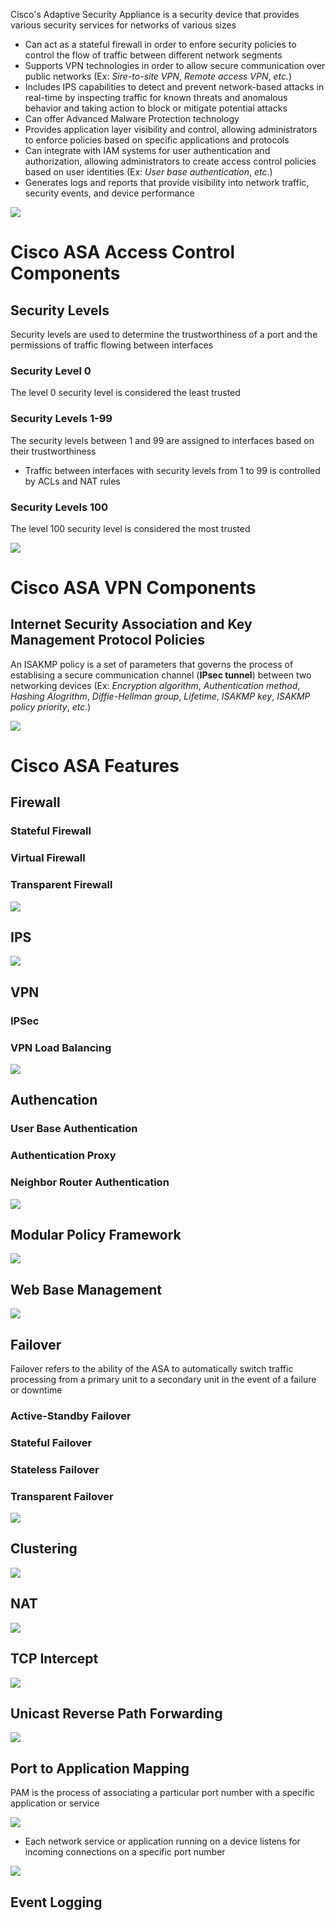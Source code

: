 Cisco's Adaptive Security Appliance is a security device that provides various security services for networks of various sizes 

* Can act as a stateful firewall in order to enfore security policies to control the flow of traffic between different network segments
* Supports VPN technologies in order to allow secure communication over public networks (Ex: *Sire-to-site VPN*, *Remote access VPN*, *etc.*)
* Includes IPS capabilities to detect and prevent network-based attacks in real-time by inspecting traffic for known threats and anomalous behavior and taking action to block or mitigate potential attacks
* Can offer Advanced Malware Protection technology
* Provides application layer visibility and control, allowing administrators to enforce policies based on specific applications and protocols
* Can integrate with IAM systems for user authentication and authorization, allowing administrators to create access control policies based on user identities (Ex: *User base authentication*, *etc.*)
* Generates logs and reports that provide visibility into network traffic, security events, and device performance

![](https://github.com/JonmarCorpuz/SecondBrain/blob/main/Assets/Whitespace.png)

# Cisco ASA Access Control Components

## Security Levels

Security levels are used to determine the trustworthiness of a port and the permissions of traffic flowing between interfaces

### Security Level 0

The level 0 security level is considered the least trusted

### Security Levels 1-99

The security levels between 1 and 99 are assigned to interfaces based on their trustworthiness

* Traffic between interfaces with security levels from 1 to 99 is controlled by ACLs and NAT rules

### Security Levels 100

The level 100 security level is considered the most trusted

![](https://github.com/JonmarCorpuz/SecondBrain/blob/main/Assets/Whitespace.png)

# Cisco ASA VPN Components

## Internet Security Association and Key Management Protocol Policies

An ISAKMP policy is a set of parameters that governs the process of establising a secure communication channel (**IPsec tunnel**) between two networking devices (Ex: *Encryption algorithm*, *Authentication method*, *Hashing Alogrithm*, *Diffie-Hellman group*, *Lifetime*, *ISAKMP key*, *ISAKMP policy priority*, *etc.*)

![](https://github.com/JonmarCorpuz/SecondBrain/blob/main/Assets/Whitespace.png)

# Cisco ASA Features

## Firewall

### Stateful Firewall

### Virtual Firewall

### Transparent Firewall

![](https://github.com/JonmarCorpuz/SecondBrain/blob/main/Assets/Whitespace.png)

## IPS

![](https://github.com/JonmarCorpuz/SecondBrain/blob/main/Assets/Whitespace.png)

## VPN

### IPSec

### VPN Load Balancing

![](https://github.com/JonmarCorpuz/SecondBrain/blob/main/Assets/Whitespace.png)

## Authencation

### User Base Authentication

### Authentication Proxy

### Neighbor Router Authentication

![](https://github.com/JonmarCorpuz/SecondBrain/blob/main/Assets/Whitespace.png)

## Modular Policy Framework

![](https://github.com/JonmarCorpuz/SecondBrain/blob/main/Assets/Whitespace.png)

## Web Base Management

![](https://github.com/JonmarCorpuz/SecondBrain/blob/main/Assets/Whitespace.png)

## Failover

Failover refers to the ability of the ASA to automatically switch traffic processing from a primary unit to a secondary unit in the event of a failure or downtime

### Active-Standby Failover

### Stateful Failover

### Stateless Failover

### Transparent Failover

![](https://github.com/JonmarCorpuz/SecondBrain/blob/main/Assets/Whitespace.png)

## Clustering

![](https://github.com/JonmarCorpuz/SecondBrain/blob/main/Assets/Whitespace.png)

## NAT

![](https://github.com/JonmarCorpuz/SecondBrain/blob/main/Assets/Whitespace.png)

## TCP Intercept

![](https://github.com/JonmarCorpuz/SecondBrain/blob/main/Assets/Whitespace.png)

## Unicast Reverse Path Forwarding

![](https://github.com/JonmarCorpuz/SecondBrain/blob/main/Assets/Whitespace.png)

## Port to Application Mapping

PAM is the process of associating a particular port number with a specific application or service

![](https://github.com/JonmarCorpuz/SecondBrain/blob/main/Assets/ldfbhbdsbjdbddfkdjbbjkdfjbkd.png)

* Each network service or application running on a device listens for incoming connections on a specific port number

![](https://github.com/JonmarCorpuz/SecondBrain/blob/main/Assets/Whitespace.png)

## Event Logging

